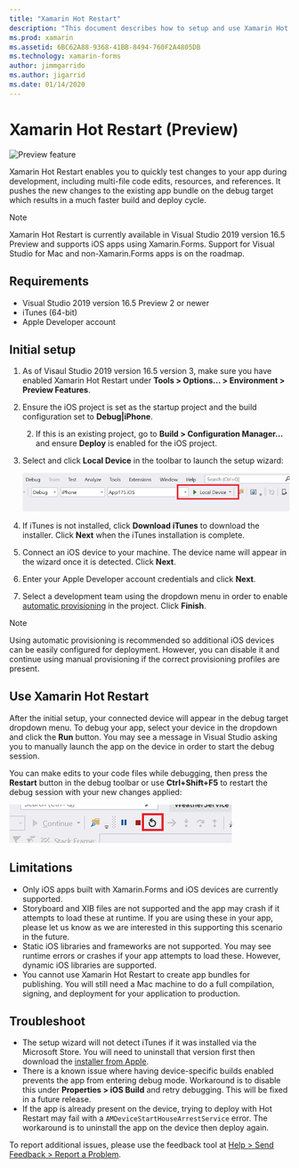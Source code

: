 ```yaml
---
title: "Xamarin Hot Restart"
description: "This document describes how to setup and use Xamarin Hot Restart to debug an iOS app."
ms.prod: xamarin
ms.assetid: 6BC62A88-9368-41BB-8494-760F2A4805DB
ms.technology: xamarin-forms
author: jimmgarrido
ms.author: jigarrid
ms.date: 01/14/2020
---
```


# Xamarin Hot Restart (Preview)

![Preview feature](~/media/shared/preview.png)

Xamarin Hot Restart enables you to quickly test changes to your app during development, including multi-file code edits, resources, and references. It pushes the new changes to the existing app bundle on the debug target which results in a much faster build and deploy cycle.

> [!NOTE]
> Xamarin Hot Restart is currently available in Visual Studio 2019 version 16.5 Preview and supports iOS apps using Xamarin.Forms. Support for Visual Studio for Mac and non-Xamarin.Forms apps is on the roadmap.

## Requirements

- Visual Studio 2019 version 16.5 Preview 2 or newer
- iTunes (64-bit)
- Apple Developer account


## Initial setup

1. As of Visaul Studio 2019 version 16.5 version 3, make sure you have enabled Xamarin Hot Restart under **Tools > Options... > Environment > Preview Features**.

2. Ensure the iOS project is set as the startup project and the build configuration set to **Debug|iPhone**.

   2. If this is an existing project, go to **Build > Configuration Manager…** and ensure **Deploy** is enabled for the iOS project.

3. Select and click **Local Device** in the toolbar to launch the setup wizard:

    [![](hot-restart-images/toolbar.png "Screenshot of the Visual Studio toolbar with local device set as the debug target.")](hot-restart-images/toolbar.png)

4. If iTunes is not installed, click **Download iTunes** to download the installer. Click **Next** when the iTunes installation is complete.

5. Connect an iOS device to your machine. The device name will appear in the wizard once it is detected. Click **Next**.

6. Enter your Apple Developer account credentials and click **Next**.

7. Select a development team using the dropdown menu in order to enable [automatic provisioning](~/ios/get-started/installation/device-provisioning/automatic-provisioning.md) in the project. Click **Finish**.

> [!NOTE]
> Using automatic provisioning is recommended so additional iOS devices can be easily configured for deployment. However, you can disable it and continue using manual provisioning if the correct provisioning profiles are present.

## Use Xamarin Hot Restart
After the initial setup, your connected device will appear in the debug target dropdown menu. To debug your app, select your device in the dropdown and click the **Run** button. You may see a message in Visual Studio asking you to manually launch the app on the device in order to start the debug session.

You can make edits to your code files while debugging, then press the **Restart** button in the debug toolbar or use **Ctrl+Shift+F5** to restart the debug session with your new changes applied:

[![](hot-restart-images/restart.png "Screenshot of the debug toolbar with the restart button highlighted.")](hot-restart-images/toolbar.png)

## Limitations
- Only iOS apps built with Xamarin.Forms and iOS devices are currently supported.
- Storyboard and XIB files are not supported and the app may crash if it attempts to load these at runtime. If you are using these in your app, please let us know as we are interested in this supporting this scenario in the future.
- Static iOS libraries and frameworks are not supported. You may see runtime errors or crashes if your app attempts to load these. However, dynamic iOS libraries are supported.
- You cannot use Xamarin Hot Restart to create app bundles for publishing. You will still need a Mac machine to do a full compilation, signing, and deployment for your application to production.

## Troubleshoot
- The setup wizard will not detect iTunes if it was installed via the Microsoft Store. You will need to uninstall that version first then download the [installer from Apple](https://go.microsoft.com/fwlink/?linkid=2101014).
- There is a known issue where having device-specific builds enabled prevents the app from entering debug mode. Workaround is to disable this under **Properties > iOS Build** and retry debugging. This will be fixed in a future release.
- If the app is already present on the device, trying to deploy with Hot Restart may fail with a `AMDeviceStartHouseArrestService` error. The workaround is to uninstall the app on the device then deploy again.

To report additional issues, please use the feedback tool at [Help > Send Feedback > Report a Problem](/visualstudio/ide/feedback-options?view=vs-2019#report-a-problem).

